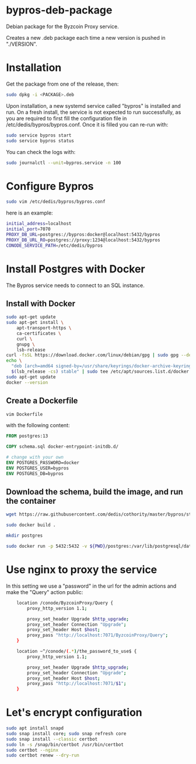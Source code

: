 # bypros-deb-package
Debian package for the Byzcoin Proxy service.

Creates a new .deb package each time a new version is pushed in "./VERSION".

# Installation

Get the package from one of the release, then:

```sh
sudo dpkg -i <PACKAGE>.deb
```

Upon installation, a new systemd service called "bypros" is installed and run.
On a fresh install, the service is not expected to run successfully, as you are
required to first fill the configuration file in /etc/dedis/bypros/bypros.conf.
Once it is filled you can re-run with:

```sh
sudo service bypros start
sudo service bypros status
```

You can check the logs with:

```sh
sudo journalctl --unit=bypros.service -n 100
```

# Configure Bypros

```sh
sudo vim /etc/dedis/bypros/bypros.conf
```

here is an example:

```sh
initial_address=localhost
initial_port=7070
PROXY_DB_URL=postgres://bypros:docker@localhost:5432/bypros
PROXY_DB_URL_RO=postgres://proxy:1234@localhost:5432/bypros
CONODE_SERVICE_PATH=/etc/dedis/bypros
```

# Install Postgres with Docker

The Bypros service needs to connect to an SQL instance.

## Install with Docker

```sh
sudo apt-get update
sudo apt-get install \
    apt-transport-https \
    ca-certificates \
    curl \
    gnupg \
    lsb-release
curl -fsSL https://download.docker.com/linux/debian/gpg | sudo gpg --dearmor -o /usr/share/keyrings/docker-archive-keyring.gpg
echo \
  "deb [arch=amd64 signed-by=/usr/share/keyrings/docker-archive-keyring.gpg] https://download.docker.com/linux/debian \
  $(lsb_release -cs) stable" | sudo tee /etc/apt/sources.list.d/docker.list > /dev/null
sudo apt-get update
docker --version
```

## Create a Dockerfile

```sh
vim Dockerfile
```

with the following content:

```dockerfile
FROM postgres:13

COPY schema.sql docker-entrypoint-initdb.d/

# change with your own
ENV POSTGRES_PASSWORD=docker
ENV POSTGRES_USER=bypros
ENV POSTGRES_DB=bypros
```

## Download the schema, build the image, and run the container

```sh
wget https://raw.githubusercontent.com/dedis/cothority/master/bypros/storage/sqlstore/schema/schema.sql

sudo docker build .

mkdir postgres

sudo docker run -p 5432:5432 -v ${PWD}/postgres:/var/lib/postgresql/data -d a74a2bd2c6cc
```

# Use nginx to proxy the service

In this setting we use a "password" in the url for the admin actions and make
the "Query" action public:

```sh
	location /conode/ByzcoinProxy/Query {
		proxy_http_version 1.1;

		proxy_set_header Upgrade $http_upgrade;
		proxy_set_header Connection "Upgrade";
		proxy_set_header Host $host;
		proxy_pass "http://localhost:7071/ByzcoinProxy/Query";
	}

	location ~^/conode/(.*)/the_password_to_use$ {
		proxy_http_version 1.1;

		proxy_set_header Upgrade $http_upgrade;
		proxy_set_header Connection "Upgrade";
		proxy_set_header Host $host;
		proxy_pass "http://localhost:7071/$1";
	}
```

# Let's encrypt configuration

```sh
sudo apt install snapd
sudo snap install core; sudo snap refresh core
sudo snap install --classic certbot
sudo ln -s /snap/bin/certbot /usr/bin/certbot
sudo certbot --nginx
sudo certbot renew --dry-run
```